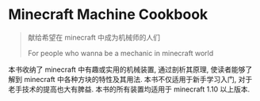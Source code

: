# Minecraft Machine Cookbook

> 献给希望在 minecraft 中成为机械师的人们
> 
> For people who wanna be a mechanic in minecraft world

本书收纳了 minecraft 中有趣或实用的机械装置, 通过剖析其原理, 使读者能够了解到 minecraft 中各种方块的特性及其用法. 本书不仅适用于新手学习入门, 对于老手技术的提高也大有脾益. 本书的所有装置均适用于 minecraft 1.10 以上版本.
